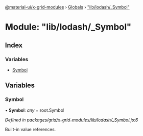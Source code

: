[@material-ui/x-grid-modules](../README.md) › [Globals](../globals.md) › ["lib/lodash/\_Symbol"](_lib_lodash__symbol_.md)

# Module: "lib/lodash/\_Symbol"

## Index

### Variables

- [Symbol](_lib_lodash__symbol_.md#symbol)

## Variables

### Symbol

• **Symbol**: _any_ = root.Symbol

_Defined in [packages/grid/x-grid-modules/lib/lodash/\_Symbol.js:6](https://github.com/mui-org/material-ui-x/blob/a679779/packages/grid/x-grid-modules/lib/lodash/_Symbol.js#L6)_

Built-in value references.
